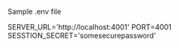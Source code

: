 Sample .env file

SERVER_URL='http://localhost:4001'
PORT=4001
SESSTION_SECRET='somesecurepassword'
